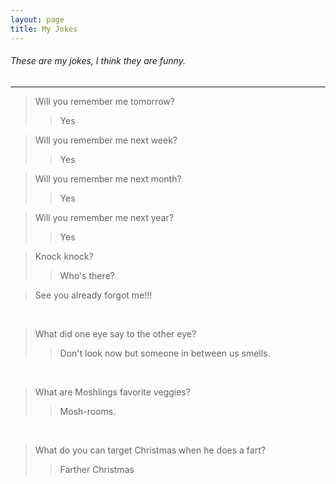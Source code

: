 ```yaml
---
layout: page
title: My Jokes
---
```


###### These are my jokes, I think they are funny.

---

>Will you remember me tomorrow? 
>>Yes

>Will you remember me next week?
>>Yes

>Will you remember me next month? 
>>Yes

>Will you remember me next year? 
>>Yes

>Knock knock? 
>>Who's there?

>See you already forgot me!!!

&nbsp; 

>What did one eye say to the other eye? 
>>Don't look now but someone in between us smells.

&nbsp; 

> What are Moshlings favorite veggies?
>>Mosh-rooms.

&nbsp;

> What do you can target Christmas when he does a fart?
>>Farther Christmas

&nbsp;
